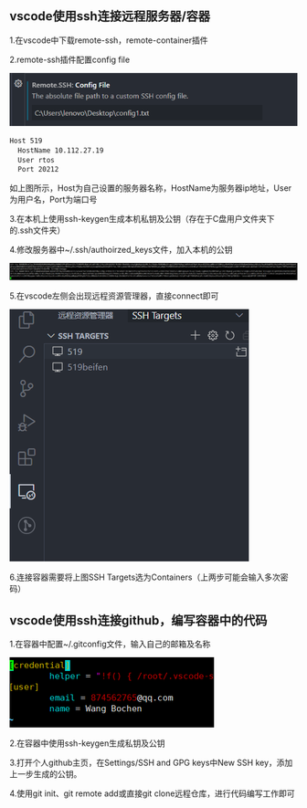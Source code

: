 ﻿## vscode使用ssh连接远程服务器/容器

1.在vscode中下载remote-ssh，remote-container插件

2.remote-ssh插件配置config file

![](images/image-20220330121938718.png)

```bash
Host 519
  HostName 10.112.27.19
  User rtos
  Port 20212
```

如上图所示，Host为自己设置的服务器名称，HostName为服务器ip地址，User为用户名，Port为端口号

3.在本机上使用ssh-keygen生成本机私钥及公钥（存在于C盘用户文件夹下的.ssh文件夹）

4.修改服务器中~/.ssh/authoirzed_keys文件，加入本机的公钥

![](images/image-20220330123434747.png)

5.在vscode左侧会出现远程资源管理器，直接connect即可

![](images/image-20220330123734547.png)

6.连接容器需要将上图SSH Targets选为Containers（上两步可能会输入多次密码）

## vscode使用ssh连接github，编写容器中的代码

1.在容器中配置~/.gitconfig文件，输入自己的邮箱及名称

![](images/image-20220330124517742.png)

2.在容器中使用ssh-keygen生成私钥及公钥

3.打开个人github主页，在Settings/SSH and GPG keys中New SSH key，添加上一步生成的公钥。

4.使用git init、git remote add或直接git clone远程仓库，进行代码编写工作即可

